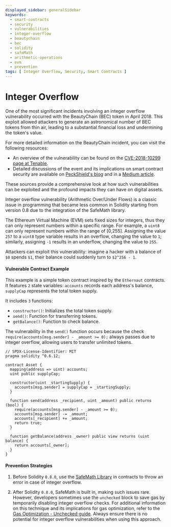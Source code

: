 ```yaml
---
displayed_sidebar: generalSidebar
keywords:
  - smart-contracts
  - security
  - vulnerabilities
  - integer-overflow
  - beautychain
  - bec
  - solidity
  - safeMath
  - arithmetic-operations
  - evm
  - prevention
tags: [ Integer Overflow, Security, Smart Contracts ]
---
```


# Integer Overflow

One of the most significant incidents involving an integer overflow vulnerability occurred with the BeautyChain (BEC) token in April 2018. This exploit allowed attackers to generate an astronomical number of BEC tokens from thin air, leading to a substantial financial loss and undermining the token's value.

For more detailed information on the BeautyChain incident, you can visit the following resources:

- An overview of the vulnerability can be found on the [CVE-2018-10299 page at Tenable](https://www.tenable.com/cve/CVE-2018-10299).
- Detailed discussions of the event and its implications on smart contract security are available on [PeckShield's blog](https://peckshield.com/2018/04/22/batchOverflow/) and in a [Medium article](https://medium.com/secbit-media/a-disastrous-vulnerability-found-in-smart-contracts-of-beautychain-bec-dbf24ddbc30e).

These sources provide a comprehensive look at how such vulnerabilities can be exploited and the profound impacts they can have on digital assets.

Integer overflow vulnerability (Arithmetic Over/Under Flows) is a classic issue in programming that became less common in Solidity starting from version 0.8 due to the integration of the SafeMath library.

The Ethereum Virtual Machine (EVM) sets fixed sizes for integers, thus they can only represent numbers within a specific range. For example, a `uint8` can only represent numbers within the range of [0,255]. Assigning the value `257` to a `uint8` type variable results in an overflow, changing the value to `1`; similarly, assigning `-1` results in an underflow, changing the value to `255`.

Attackers can exploit this vulnerability: imagine a hacker with a balance of `$0` spends `$1`, their balance could suddenly turn to `$2^256 - 1`.

#### Vulnerable Contract Example

This example is a simple token contract inspired by the `Ethernaut` contracts. It features `2` state variables: `accounts` records each address's balance, `supplyCap` represents the total token supply.

It includes `3` functions:

- `constructor()`: Initializes the total token supply.
- `send()`: Function for transferring tokens.
- `getBalance()`: Function to check balance.

The vulnerability in the `send()` function occurs because the check `require(accounts[msg.sender] - _amount >= 0);` always passes due to integer overflow, allowing users to transfer unlimited tokens.

```solidity
// SPDX-License-Identifier: MIT
pragma solidity ^0.6.12;

contract Asset {
  mapping(address => uint) accounts;
  uint public supplyCap;

  constructor(uint _startingSupply) {
    accounts[msg.sender] = supplyCap = _startingSupply;
  }

  function send(address _recipient, uint _amount) public returns (bool) {
    require(accounts[msg.sender] - _amount >= 0);
    accounts[msg.sender] -= _amount;
    accounts[_recipient] += _amount;
    return true;
  }

  function getBalance(address _owner) public view returns (uint balance) {
    return accounts[_owner];
  }
}
```

#### Prevention Strategies

1. Before Solidity `0.8.0`, use the [SafeMath Library](https://github.com/OpenZeppelin/openzeppelin-contracts/blob/release-v4.0/contracts/utils/math/SafeMath.sol) in contracts to throw an error in case of integer overflow.

2. After Solidity `0.8.0`, SafeMath is built in, making such issues rare. However, developers sometimes use the `unchecked` block to save gas by temporarily disabling integer overflow checks. For additional information on this technique and its implications for gas optimization, refer to the [Gas Optimization - Unchecked guide](../gas-optimization/unchecked.md). Always ensure there is no potential for integer overflow vulnerabilities when using this approach.
